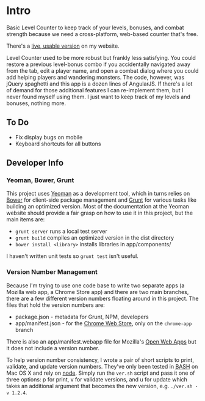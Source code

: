 # Intro

Basic Level Counter to keep track of your levels, bonuses, and combat strength because we need a cross-platform, web-based counter that's free.

There's a [live, usable version](http://phette.net/level-counter/) on my website.

Level Counter used to be more robust but frankly less satisfying. You could restore a previous level-bonus combo if you accidentally navigated away from the tab, edit a player name, and open a combat dialog where you could add helping players and wandering monsters. The code, however, was jQuery spaghetti and this app is a dozen lines of AngularJS. If there's a lot of demand for those additional features I can re-implement them, but I never found myself using them. I just want to keep track of my levels and bonuses, nothing more.

## To Do

- Fix display bugs on mobile
- Keyboard shortcuts for all buttons

## Developer Info

### Yeoman, Bower, Grunt

This project uses [Yeoman](http://yeoman.io/) as a development tool, which in turns relies on [Bower](http://twitter.github.com/bower/) for client-side package management and [Grunt](http://gruntjs.com/) for various tasks like building an optimized version. Most of the documentation at the Yeoman website should provide a fair grasp on how to use it in this project, but the main items are:

- `grunt server` runs a local test server
- `grunt build` compiles an optimized version in the dist directory
- `bower install <library>` installs libraries in app/components/

I haven't written unit tests so `grunt test` isn't useful.

### Version Number Management

Because I'm trying to use one code base to write two separate apps (a Mozilla web app, a Chrome Store app) and there are two main branches, there are a few different version numbers floating around in this project. The files that hold the version numbers are:

- package.json - metadata for Grunt, NPM, developers
- app/manifest.json - for the [Chrome Web Store](https://developer.chrome.com/apps/manifest.html), only on the `chrome-app` branch

There is also an app/manifest.webapp file for Mozilla's [Open Web Apps](https://developer.mozilla.org/en-US/docs/Apps/Manifest) but it does not include a version number.

To help version number consistency, I wrote a pair of short scripts to print, validate, and update version numbers. They've only been tested in <abbr title="Bourne Again Shell">BASH</abbr> on Mac OS X and rely on [node](nodejs.org). Simply run the `ver.sh` script and pass it one of three options: p for print, v for validate versions, and u for update which takes an additional argument that becomes the new version, e.g. `./ver.sh -v 1.2.4`.
